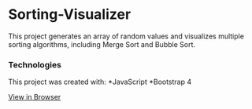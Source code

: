 # Sorting-Visualizer
This project generates an array of random values and visualizes multiple sorting algorithms, including Merge Sort and Bubble Sort.

### Technologies
This project was created with:
*JavaScript
*Bootstrap 4

[View in Browser](https://averyelise.github.io/Sorting-Visualizer/)

